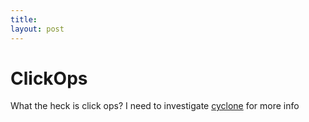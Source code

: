 ```yaml
---
title: 
layout: post
---
```



# ClickOps

What the heck is click ops? 
I need to investigate [cyclone][Cyclone] for more info

[Cyclone]: https://github.com/cyclops-ui/cyclops